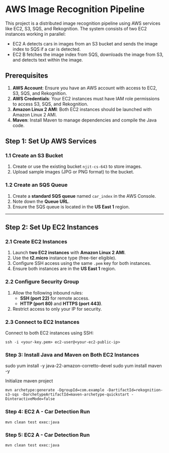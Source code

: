 # AWS Image Recognition Pipeline

This project is a distributed image recognition pipeline using AWS services like EC2, S3, SQS, and Rekognition. The system consists of two EC2 instances working in parallel: 
- EC2 A detects cars in images from an S3 bucket and sends the image index to SQS if a car is detected.
- EC2 B fetches the image index from SQS, downloads the image from S3, and detects text within the image.

## Prerequisites

1. **AWS Account**: Ensure you have an AWS account with access to EC2, S3, SQS, and Rekognition.
2. **AWS Credentials**: Your EC2 instances must have IAM role permissions to access S3, SQS, and Rekognition.
3. **Amazon Linux 2 AMI**: Both EC2 instances should be launched with Amazon Linux 2 AMI.
4. **Maven**: Install Maven to manage dependencies and compile the Java code.

## Step 1: Set Up AWS Services

### 1.1 Create an S3 Bucket

1. Create or use the existing bucket `njit-cs-643` to store images.
2. Upload sample images (JPG or PNG format) to the bucket.

### 1.2 Create an SQS Queue

1. Create a **standard SQS queue** named `car_index` in the AWS Console.
2. Note down the **Queue URL**.
3. Ensure the SQS queue is located in the **US East 1** region.

---

## Step 2: Set Up EC2 Instances

### 2.1 Create EC2 Instances

1. Launch **two EC2 instances** with **Amazon Linux 2 AMI**.
2. Use the **t2.micro** instance type (free-tier eligible).
3. Configure SSH access using the same `.pem` key for both instances.
4. Ensure both instances are in the **US East 1** region.

### 2.2 Configure Security Group

1. Allow the following inbound rules:
   - **SSH (port 22)** for remote access.
   - **HTTP (port 80)** and **HTTPS (port 443)**.
2. Restrict access to only your IP for security.

### 2.3 Connect to EC2 Instances

Connect to both EC2 instances using SSH:

```
ssh -i <your-key.pem> ec2-user@<your-ec2-public-ip>
```
### Step 3: Install Java and Maven on Both EC2 Instances
sudo yum install -y java-22-amazon-corretto-devel
sudo yum install maven -y

Initialize maven project
```
mvn archetype:generate -DgroupId=com.example -DartifactId=rekognition-s3-sqs -DarchetypeArtifactId=maven-archetype-quickstart -DinteractiveMode=false
```
### Step 4: EC2 A - Car Detection Run
```mvn clean test exec:java```

### Step 5: EC2 A - Car Detection Run

```mvn clean test exec:java```


